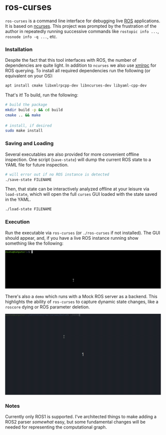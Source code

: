 # ros-curses

`ros-curses` is a command line interface for debugging live [ROS](https://www.ros.org/) applications. It is based on [ncurses](https://en.wikipedia.org/wiki/Ncurses). This project was prompted by the frustration of the author in repeatedly running successive commands like `rostopic info ...`, `rosnode info -q ...`, etc.

### Installation

Despite the fact that this tool interfaces with ROS, the number of dependencies are quite light. In addition to `ncurses` we also use [xmlrpc](http://xmlrpc.com/) for ROS querying. To install all required dependencies run the following (or equivalent on your OS):

```bash
apt install cmake libxmlrpcpp-dev libncurses-dev libyaml-cpp-dev
```

That's it! To build, run the following:

```bash
# build the package
mkdir build -p && cd build
cmake .. && make

# install, if desired
sudo make install
```

### Saving and Loading

Several executables are also provided for more convenient offline inspection. One script (`save-state`) will dump the current ROS state to a YAML file for future inspection.

```bash
# will error out if no ROS instance is detected
./save-state FILENAME
```

Then, that state can be interactively analyzed offline at your leisure via `load-state`, which will open the full `curses` GUI loaded with the state saved in the YAML.

```bash
./load-state FILENAME
```

### Execution

Run the executable via `ros-curses` (or `./ros-curses` if not installed). The GUI should appear, and, if you have a live ROS instance running show something like the following:

![roscore_example](./docs/roscore_example.gif)

There's also a `demo` which runs with a Mock ROS server as a backend. This highlights the ability of `ros-curses` to capture dynamic state changes, like a `roscore` dying or ROS parameter deletion.

![demo_example](./docs/demo_example.gif)

### Notes

Currently only ROS1 is supported. I've architected things to make adding a ROS2 parser _somewhat_ easy, but some fundamental changes will be needed for representing the computational graph.

